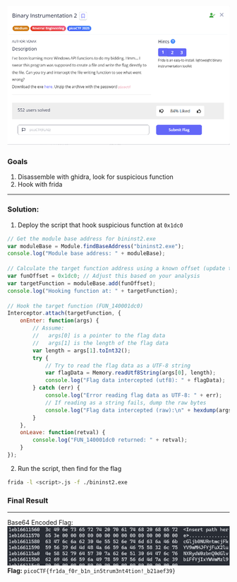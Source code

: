 ![](./assets/question.png)  
---
### Goals
1. Disassemble with ghidra, look for suspicious function
2. Hook with frida
---
### Solution:
1. Deploy the script that hook suspicious function at `0x1dc0`
```js
// Get the module base address for bininst2.exe
var moduleBase = Module.findBaseAddress("bininst2.exe");
console.log("Module base address: " + moduleBase);

// Calculate the target function address using a known offset (update this offset as needed)
var funOffset = 0x1dc0; // Adjust this based on your analysis
var targetFunction = moduleBase.add(funOffset);
console.log("Hooking function at: " + targetFunction);

// Hook the target function (FUN_140001dc0)
Interceptor.attach(targetFunction, {
    onEnter: function(args) {
        // Assume:
        //   args[0] is a pointer to the flag data
        //   args[1] is the length of the flag data
        var length = args[1].toInt32();
        try {
            // Try to read the flag data as a UTF-8 string
            var flagData = Memory.readUtf8String(args[0], length);
            console.log("Flag data intercepted (utf8): " + flagData);
        } catch (err) {
            console.log("Error reading flag data as UTF-8: " + err);
            // If reading as a string fails, dump the raw bytes
            console.log("Flag data intercepted (raw):\n" + hexdump(args[0], { length: length, header: true, ansi: false }));
        }
    },
    onLeave: function(retval) {
        console.log("FUN_140001dc0 returned: " + retval);
    }
});
```
2. Run the script, then find for the flag
```bash
frida -l <script>.js -f ./bininst2.exe
```

### Final Result
---
Base64 Encoded Flag:  
![](./assets/solution.png)  
**Flag:** `picoCTF{fr1da_f0r_b1n_in5trum3nt4tion!_b21aef39}`
